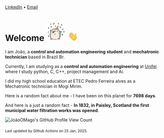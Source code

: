 [LinkedIn](https://www.linkedin.com/in/joão-pedro-gozzoli-b95641301/) &bull;
[Email](joaopedrogozzoli@gmail.com)

# Welcome <img src="happy.gif" height="64px" /> <img src="wave.gif" height="32px" />

I am João, a  **control and automation engineering student** and **mechatronic technician** based in Brazil Br.

Currently, I am studying as a **control and automation engineering** at [Unifei](https://unifei.edu.br) where I study python, C, C++, project management and Ai.

I did my high school education at ETEC Pedro Ferreira alves as a Mechatronic technician in Mogi Mirim.

Here is a random fact about me - I have been on this planet for **7698 days**.

And here is a just a random fact -  **In 1832, in Paisley, Scotland the first municipal water filtration works was opened**.

![JoãoOMago's GitHub Profile View Count](https://komarev.com/ghpvc/?username=JoaoOMago)

<sub>Last updated by Github Actions on 25 Jan, 2025.</sub>
